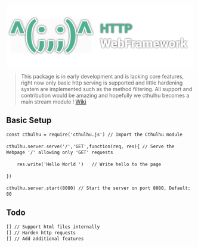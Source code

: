 <p align='center'>
<img src='logo.svg' width='500'>
</p>

> This package is in early development and is lacking core features, right now only basic http serving is supported and little hardening system are implemented such as the method filtering. All support and contribution would be amazing and hopefully we cthulhu becomes a main stream module ! [Wiki](http://devreece.tech/cthulhu/wiki)

## Basic Setup
```node
const cthulhu = require('cthulhu.js') // Import the Cthulhu module

cthulhu.server.serve('/','GET',function(req, res){ // Serve the Webpage '/' allowing only 'GET' requests

    res.write('Hello World ')   // Write hello to the page

})

cthulhu.server.start(8080) // Start the server on port 8080, Default: 80

```

## Todo
```node
[] // Support html files internally 
[] // Harden http requests
[] // Add additional features
```

